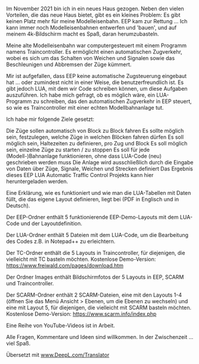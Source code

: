 Im November 2021 bin ich in ein neues Haus gezogen. Neben den vielen Vorteilen, die das neue Haus bietet, gibt es ein kleines Problem: Es gibt keinen Platz mehr für meine Modelleisenbahn. EEP kam zur Rettung ... Ich kann immer noch Modelleisenbahnen entwerfen und 'bauen', und auf meinem 4k-Bildschirm macht es Spaß, daran herumzubasteln.

Meine alte Modelleisenbahn war computergesteuert mit einem Programm namens Traincontroller. Es ermöglicht einen automatischen Zugverkehr, wobei es sich um das Schalten von Weichen und Signalen sowie das Beschleunigen und Abbremsen der Züge kümmert.

Mir ist aufgefallen, dass EEP keine automatische Zugsteuerung eingebaut hat ... oder zumindest nicht in einer Weise, die benutzerfreundlich ist. Es gibt jedoch LUA, mit dem wir Code schreiben können, um diese Aufgaben auszuführen. Ich habe mich gefragt, ob es möglich wäre, ein LUA-Programm zu schreiben, das den automatischen Zugverkehr in EEP steuert, so wie es Traincontroller mit einer echten Modellbahnanlage tut.

Ich habe mir folgende Ziele gesetzt:

Die Züge sollen automatisch von Block zu Block fahren
Es sollte möglich sein, festzulegen, welche Züge in welchen Blöcken fahren dürfen
Es soll möglich sein, Haltezeiten zu definieren, pro Zug und Block
Es soll möglich sein, einzelne Züge zu starten / zu stoppen
Es soll für jede (Modell-)Bahnanlage funktionieren, ohne dass LUA-Code (neu) geschrieben werden muss
Die Anlage wird ausschließlich durch die Eingabe von Daten über Züge, Signale, Weichen und Strecken definiert
Das Ergebnis dieses EEP LUA Automatic Traffic Control Projekts kann hier heruntergeladen werden.

Eine Erklärung, wie es funktioniert und wie man die LUA-Tabellen mit Daten füllt, die das eigene Layout definieren, liegt bei (PDF in Englisch und in Deutsch).

Der EEP-Ordner enthält 5 funktionierende EEP-Demo-Layouts mit dem LUA-Code und der Layoutdefinition.

Der LUA-Ordner enthält 5 Dateien mit dem LUA-Code, um die Bearbeitung des Codes z.B. in Notepad++ zu erleichtern.

Der TC-Ordner enthält die 5 Layouts in Traincontroller, für diejenigen, die vielleicht mit TC basteln möchten. Kostenlose Demo-Version: https://www.freiwald.com/pages/download.htm

Der Ordner Images enthält Bildschirmfotos der 5 Layouts in EEP, SCARM und Traincontroller.

Der SCARM-Ordner enthält 2 SCARM-Dateien, eine mit den Layouts 1-4 (öffnen Sie das Menü Ansicht > Ebenen, um die Ebenen zu wechseln) und eine mit Layout 5, für diejenigen, die vielleicht mit SCARM basteln möchten. Kostenlose Demo-Version: https://www.scarm.info/index.php

Eine Reihe von YouTube-Videos ist in Arbeit.

Alle Fragen, Kommentare und Ideen sind willkommen. In der Zwischenzeit ... viel Spaß.

Übersetzt mit www.DeepL.com/Translator
